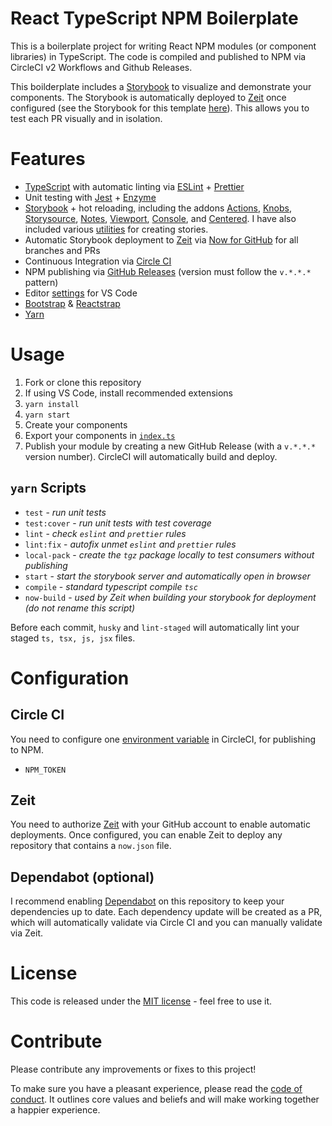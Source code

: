 # React TypeScript NPM Boilerplate

This is a boilerplate project for writing React NPM modules (or component libraries) in TypeScript. The code is compiled and published to NPM via CircleCI v2 Workflows and Github Releases. 

This boilderplate includes a [Storybook](https://storybook.js.org/) to visualize and demonstrate your components. The Storybook is automatically deployed to [Zeit](https://zeit.co) once configured (see the Storybook for this template [here](https://react-ts-module-boilerplate.develohpanda.now.sh)). This allows you to test each PR visually and in isolation.

# Features
- [TypeScript](tsconfig.json) with automatic linting via [ESLint](.eslintrc) + [Prettier](.prettierrc)
- Unit testing with [Jest](https://jestjs.io/) + [Enzyme](https://airbnb.io/enzyme/)
- [Storybook](https://storybook.js.org/) + hot reloading, including the addons [Actions](https://github.com/storybookjs/storybook/tree/master/addons/actions), [Knobs](https://github.com/storybookjs/storybook/tree/master/addons/knobs), [Storysource](https://github.com/storybookjs/storybook/tree/master/addons/storysource), [Notes](https://github.com/storybookjs/storybook/tree/master/addons/notes),  [Viewport](https://github.com/storybookjs/storybook/tree/master/addons/viewport), [Console](https://github.com/storybookjs/storybook-addon-console), and [Centered](https://github.com/storybookjs/storybook/tree/master/addons/centered). I have also included various [utilities](stories/utilities) for creating stories.
- Automatic Storybook deployment to [Zeit](https://zeit.co) via [Now for GitHub](https://zeit.co/github) for all branches and PRs
- Continuous Integration via [Circle CI](.circleci/config.yml)
- NPM publishing via [GitHub Releases](/releases) (version must follow the `v.*.*.*` pattern)
- Editor [settings](.vscode) for VS Code
- [Bootstrap](https://getbootstrap.com/) & [Reactstrap](https://reactstrap.github.io/)
- [Yarn](https://yarnpkg.com/en/)

# Usage

1. Fork or clone this repository
2. If using VS Code, install recommended extensions
3. `yarn install`
4. `yarn start`
5. Create your components
6. Export your components in [`index.ts`](index.ts)
7. Publish your module by creating a new GitHub Release (with a `v.*.*.*` version number). CircleCI will automatically build and deploy.

## `yarn` Scripts
- `test` - _run unit tests_
- `test:cover` - _run unit tests with test coverage_
- `lint` - _check `eslint` and `prettier` rules_
- `lint:fix` - _autofix unmet `eslint` and `prettier` rules_
- `local-pack` - _create the `tgz` package locally to test consumers without publishing_
- `start` - _start the storybook server and automatically open in browser_
- `compile` - _standard typescript compile `tsc`_
- `now-build` - _used by Zeit when building your storybook for deployment (do not rename this script)_

Before each commit, `husky` and `lint-staged` will automatically lint your staged `ts, tsx, js, jsx` files.

# Configuration

## Circle CI
You need to configure one [environment variable](https://circleci.com/docs/2.0/env-vars/) in CircleCI, for publishing to NPM.
- `NPM_TOKEN`

## Zeit
You need to authorize [Zeit](https://zeit.co/github-setup) with your GitHub account to enable automatic deployments. Once configured, you can enable Zeit to deploy any repository that contains a `now.json` file.

## Dependabot (optional)
I recommend enabling [Dependabot](https://dependabot.com/) on this repository to keep your dependencies up to date. Each dependency update will be created as a PR, which will automatically validate via Circle CI and you can manually validate via Zeit.

# License

This code is released under the [MIT license](LICENSE.md) - feel free to use it.

# Contribute

Please contribute any improvements or fixes to this project!

To make sure you have a pleasant experience, please read the [code of conduct](CODE_OF_CONDUCT.md). It outlines core values and beliefs and will make working together a happier experience.
